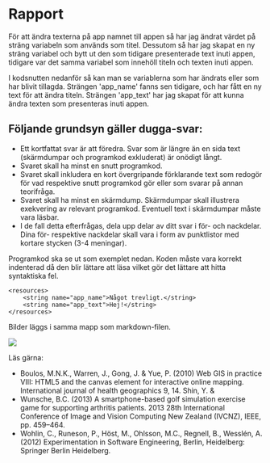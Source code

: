 
# Rapport

För att ändra texterna på app namnet till appen så har jag ändrat värdet på sträng variabeln som används som titel.
Dessutom så har jag skapat en ny sträng variabel och bytt ut den som tidigare presenterade text inuti appen, tidigare var det samma variabel som innehöll titeln och texten inuti appen.

I kodsnutten nedanför så kan man se variablerna som har ändrats eller som har blivit tillagda.
Strängen 'app_name' fanns sen tidigare, och har fått en ny text för att ändra titeln.
Strängen 'app_text' har jag skapat för att kunna ändra texten som presenteras inuti appen.

## Följande grundsyn gäller dugga-svar:

- Ett kortfattat svar är att föredra. Svar som är längre än en sida text (skärmdumpar och programkod exkluderat) är onödigt långt.
- Svaret skall ha minst en snutt programkod.
- Svaret skall inkludera en kort övergripande förklarande text som redogör för vad respektive snutt programkod gör eller som svarar på annan teorifråga.
- Svaret skall ha minst en skärmdump. Skärmdumpar skall illustrera exekvering av relevant programkod. Eventuell text i skärmdumpar måste vara läsbar.
- I de fall detta efterfrågas, dela upp delar av ditt svar i för- och nackdelar. Dina för- respektive nackdelar skall vara i form av punktlistor med kortare stycken (3-4 meningar).

Programkod ska se ut som exemplet nedan. Koden måste vara korrekt indenterad då den blir lättare att läsa vilket gör det lättare att hitta syntaktiska fel.

```
<resources>
    <string name="app_name">Något trevligt.</string>
    <string name="app_text">Hej!</string>
</resources>
```

Bilder läggs i samma mapp som markdown-filen.

![](Skärmavbild%202024-03-25%20kl.%2013.40.47.png)

Läs gärna:

- Boulos, M.N.K., Warren, J., Gong, J. & Yue, P. (2010) Web GIS in practice VIII: HTML5 and the canvas element for interactive online mapping. International journal of health geographics 9, 14. Shin, Y. &
- Wunsche, B.C. (2013) A smartphone-based golf simulation exercise game for supporting arthritis patients. 2013 28th International Conference of Image and Vision Computing New Zealand (IVCNZ), IEEE, pp. 459–464.
- Wohlin, C., Runeson, P., Höst, M., Ohlsson, M.C., Regnell, B., Wesslén, A. (2012) Experimentation in Software Engineering, Berlin, Heidelberg: Springer Berlin Heidelberg.

